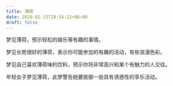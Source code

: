 ```yaml
---
title: 薄荷
date: 2020-02-15T20:54:12+08:00
draft: false
---
```


梦见薄荷，预示轻松的娱乐等有趣的事情。

梦见长势很好的薄荷，表示你可能参加的有趣的活动，有些浪漫色彩。

梦见自己喜欢薄荷味的饮料，预示你将非常高兴和某个有魅力的人交往。

年轻女子梦见薄荷，此梦警告她要抵御一些具有诱惑性的享乐活动。


